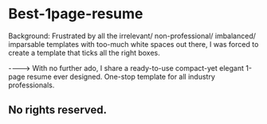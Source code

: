 # Best-1page-resume

Background: Frustrated by all the irrelevant/ non-professional/ imbalanced/ imparsable templates with too-much white spaces out there, I was forced to create a template that ticks all the right boxes. 

----> With no further ado, I share a ready-to-use compact-yet elegant 1-page resume ever designed. One-stop template for all industry professionals.

## No rights reserved.
